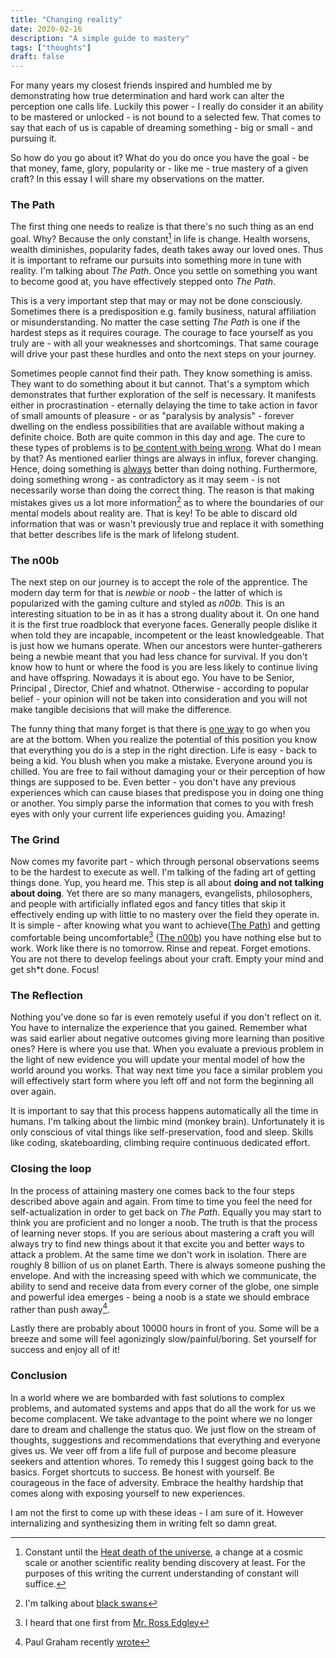 ```yaml
---
title: "Changing reality"
date: 2020-02-16
description: "A simple guide to mastery"
tags: ["thoughts"]
draft: false
---
```


For many years my closest friends inspired and humbled me by demonstrating how true determination and hard work can alter the perception one calls life. Luckily this power - I really do consider it an ability to be mastered or unlocked - is not bound to a selected few. That comes to say that each of us is capable of dreaming something - big or small - and pursuing it.

So how do you go about it? What do you do once you have the goal - be that money, fame, glory, popularity or - like me - true mastery of a given craft? In this essay I will share my observations on the matter.

### The Path
The first thing one needs to realize is that there's no such thing as an end goal. Why? Because the only constant[^1] in life is change. Health worsens, wealth diminishes, popularity fades, death takes away our loved ones. Thus it is important to reframe our pursuits into something more in tune with reality. I'm talking about *The Path*. Once you settle on something you want to become good at, you have effectively stepped onto *The Path*.

This is a very important step that may or may not be done consciously. Sometimes there is a predisposition e.g. family business, natural affiliation or misunderstanding. No matter the case setting *The Path* is one if the hardest steps as it requires courage. The courage to face yourself as you truly are - with all your weaknesses and shortcomings. That same courage will drive your past these hurdles and onto the next steps on your journey.

Sometimes people cannot find their path. They know something is amiss. They want to do something about it but cannot. That's a symptom which demonstrates that further exploration of the self is necessary. It manifests either in procrastination - eternally delaying the time to take action in favor of small amounts of pleasure - or as "paralysis by analysis" - forever dwelling on the endless possibilities that are available without making a definite choice. Both are quite common in this day and age. The cure to these types of problems is to [be content with being wrong](https://getpocket.com/explore/item/surprising-ways-to-beat-anxiety-and-become-mentally-strong-according-to-science). What do I mean by that? As mentioned earlier things are always in influx, forever changing. Hence, doing something is <u>always</u> better than doing nothing. Furthermore, doing something wrong - as contradictory as it may seem - is not necessarily worse than doing the correct thing. The reason is that making mistakes gives us a lot more information[^2] as to where the boundaries of our mental models about reality are. That is key! To be able to discard old information that was or wasn't previously true and replace it with something that better describes life is the mark of lifelong student.

### The n00b
The next step on our journey is to accept the role of the apprentice. The modern day term for that is _newbie_ or _noob_ - the latter of which is popularized with the gaming culture and styled as _n00b_. This is an interesting situation to be in as it has a strong duality about it. On one hand it is the first true roadblock that everyone faces. Generally people dislike it when told they are incapable, incompetent or the least knowledgeable. That is just how we humans operate. When our ancestors were hunter-gatherers being a newbie meant that you had less chance for survival. If you don't know how to hunt or where the food is you are less likely to continue living and have offspring. Nowadays it is about ego. You have to be Senior, Principal , Director, Chief and whatnot. Otherwise - according to popular belief - your opinion will not be taken into consideration and you will not make tangible decisions that will make the difference.

The funny thing that many forget is that there is <u>one way</u> to go when you are at the bottom. When you realize the potential of this position you know that everything you do is a step in the right direction. Life is easy - back to being a kid. You blush when you make a mistake. Everyone around you is chilled. You are free to fail without damaging your or their perception of how things are supposed to be. Even better - you don't have any previous experiences which can cause biases that predispose you in doing one thing or another. You simply parse the information that comes to you with fresh eyes with only your current life experiences guiding you. Amazing!

### The Grind
Now comes my favorite part - which through personal observations seems to be the hardest to execute as well. I'm talking of the fading art of getting things done. Yup, you heard me. This step is all about **doing and not talking about doing**. Yet there are so many managers, evangelists, philosophers, and people with artificially inflated egos and fancy titles that skip it effectively ending up with little to no mastery over the field they operate in. It is simple - after knowing what you want to achieve([The Path](#the-path)) and getting comfortable being uncomfortable[^3] ([The n00b](#the-n00b)) you have nothing else but to work. Work like there is no tomorrow. Rinse and repeat. Forget emotions. You are not there to develop feelings about your craft. Empty your mind and get sh*t done. Focus!

### The Reflection
Nothing you've done so far is even remotely useful if you don't reflect on it. You have to internalize the experience that you gained. Remember what was said earlier about negative outcomes giving more learning than positive ones? Here is where you use that. When you evaluate a previous problem in the light of new evidence you will update your mental model of how the world around you works. That way next time you face a similar problem you will effectively start form where you left off and not form the beginning all over again.

It is important to say that this process happens automatically all the time in humans. I'm talking about the limbic mind (monkey brain). Unfortunately it is only conscious of vital things like self-preservation, food and sleep. Skills like coding, skateboarding, climbing require continuous dedicated effort.

### Closing the loop
In the process of attaining mastery one comes back to the four steps described above again and again. From time to time you feel the need for self-actualization in order to get back on _The Path_. Equally you may start to think you are proficient and no longer a noob. The truth is that the process of learning never stops. If you are serious about mastering a craft you will always try to find new things about it that excite you and better ways to attack a problem. At the same time we don't work in isolation. There are roughly 8 billion of us on planet Earth. There is always someone pushing the envelope. And with the increasing speed with which we communicate, the ability to send and receive data from every corner of the globe, one simple and powerful idea emerges - being a noob is a state we should embrace rather than push away[^4].

Lastly there are probably about 10000 hours in front of you. Some will be a breeze and some will feel agonizingly slow/painful/boring. Set yourself for success and enjoy all of it!

### Conclusion
In a world where we are bombarded with fast solutions to complex problems, and automated systems and apps that do all the work for us we become complacent. We take advantage to the point where we no longer dare to dream and challenge the status quo. We just flow on the stream of thoughts, suggestions and recommendations that everything and everyone gives us. We veer off from a life full of purpose and become pleasure seekers and attention whores. To remedy this I suggest going back to the basics. Forget shortcuts to success. Be honest with yourself. Be courageous in the face of adversity. Embrace the healthy hardship that comes along with exposing yourself to new experiences.

I am not the first to come up with these ideas - I am sure of it. However internalizing and synthesizing them in writing felt so damn great. 

[^1]: Constant until the [Heat death of the universe](https://en.wikipedia.org/wiki/Heat_death_of_the_universe), a change at a cosmic scale or another scientific reality bending discovery at least. For the purposes of this writing the current understanding of constant will suffice.

[^2]: I'm talking about [black swans](https://www.youtube.com/watch?v=vKA4w2O61Xo)

[^3]: I heard that one first from [Mr. Ross Edgley](https://rossedgley.com/)

[^4]: Paul Graham recently [wrote](http://www.paulgraham.com/noob.html)

